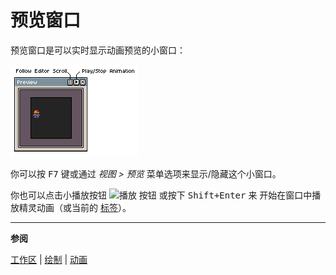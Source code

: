 # 预览窗口

预览窗口是可以实时显示动画预览的小窗口：

<img src="./preview-window/preview-window.png" alt="Preview Window" class="x2" />

你可以按 <kbd>F7</kbd> 键或通过 *视图 > 预览* 菜单选项来显示/隐藏这个小窗口。

你也可以点击小播放按钮 ![播放
按钮](preview-window/play-button.png) 或按下 <kbd>Shift+Enter</kbd> 来
开始在窗口中播放精灵动画（或当前的 [标签](tags.md)）。

---

**参阅**

[工作区](workspace.md) |
[绘制](drawing.md) |
[动画](animation.md)
